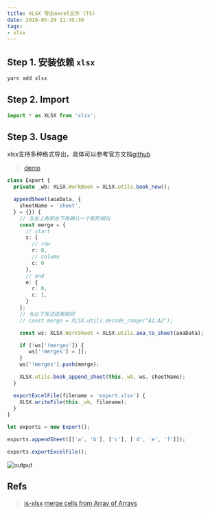 ```yaml
---
title: XLSX 导出excel文件 (TS)
date: 2018-05-29 11:45:30
tags:
- xlsx
---
```


## Step 1. 安装依赖 `xlsx`

```bash
yarn add xlsx
```

## Step 2. Import

```ts
import * as XLSX from 'xlsx';
```

## Step 3. Usage

xlsx支持多种格式导出，具体可以参考官方文档[github](https://github.com/SheetJS/js-xlsx)

> [demo](https://stackblitz.com/edit/angular-pzkjbz)


```ts
class Export {
  private _wb: XLSX.WorkBook = XLSX.utils.book_new();

  appendSheet(aoaData, {
    sheetName = 'sheet',
  } = {}) {
    // 与左上角和右下角确认一个矩形相似
    const merge = {
      // start
      s: {
        // row
        r: 0,
        // column
        c: 0
      },
      // end
      e: {
        r: 0,
        c: 1,
      }
    };
    // 与以下写法结果相同
    // const merge = XLSX.utils.decode_range("A1:A2");

    const ws: XLSX.WorkSheet = XLSX.utils.aoa_to_sheet(aoaData);

    if (!ws['!merges']) {
       ws['!merges'] = [];
    }
    ws['!merges'].push(merge);

    XLSX.utils.book_append_sheet(this._wb, ws, sheetName);
  }

  exportExcelFile(filename = 'export.xlsx') {
    XLSX.writeFile(this._wb, filename);
  }
}
```

```ts
let exports = new Export();

exports.appendSheet([['a', 'b'], ['c'], ['d', 'e', 'f']]);

exports.exportExcelFile();
```

![output](/assets/images/output/export.png)


## Refs
> [js-xlsx](https://github.com/SheetJS/js-xlsx)
> [merge cells from Array of Arrays](https://github.com/SheetJS/js-xlsx/issues/964)

